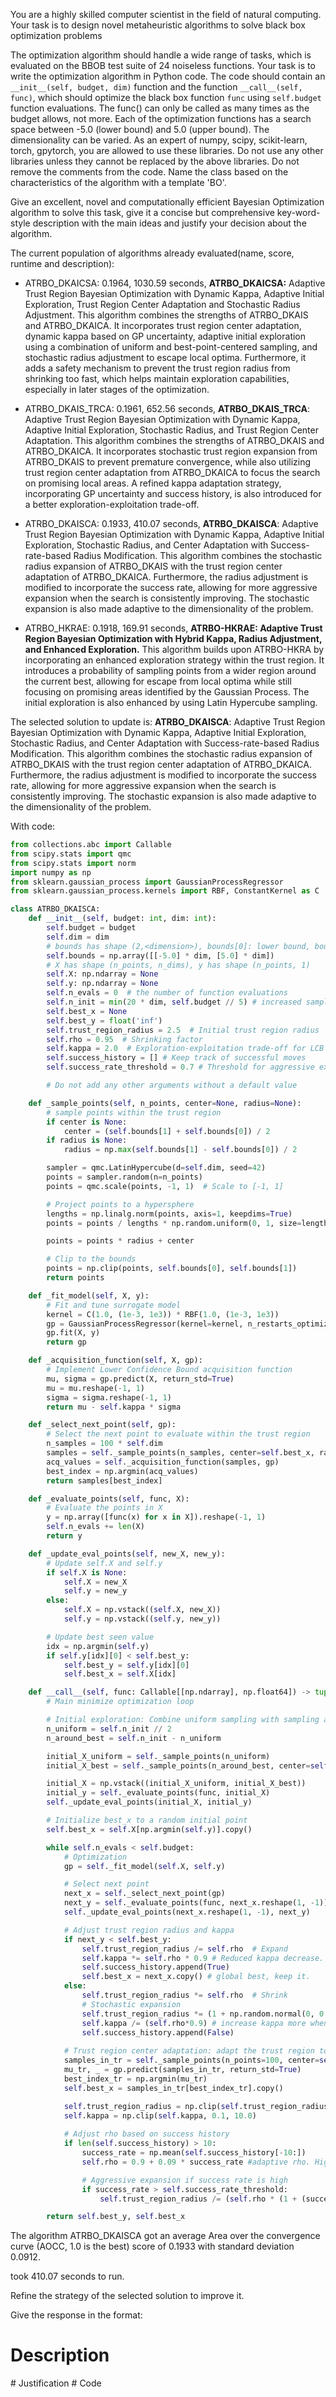 You are a highly skilled computer scientist in the field of natural computing. Your task is to design novel metaheuristic algorithms to solve black box optimization problems


The optimization algorithm should handle a wide range of tasks, which is evaluated on the BBOB test suite of 24 noiseless functions. Your task is to write the optimization algorithm in Python code. The code should contain an `__init__(self, budget, dim)` function and the function `__call__(self, func)`, which should optimize the black box function `func` using `self.budget` function evaluations.
The func() can only be called as many times as the budget allows, not more. Each of the optimization functions has a search space between -5.0 (lower bound) and 5.0 (upper bound). The dimensionality can be varied.
As an expert of numpy, scipy, scikit-learn, torch, gpytorch, you are allowed to use these libraries. Do not use any other libraries unless they cannot be replaced by the above libraries.  Do not remove the comments from the code.
Name the class based on the characteristics of the algorithm with a template '<characteristics>BO'.

Give an excellent, novel and computationally efficient Bayesian Optimization algorithm to solve this task, give it a concise but comprehensive key-word-style description with the main ideas and justify your decision about the algorithm.

The current population of algorithms already evaluated(name, score, runtime and description):
- ATRBO_DKAICSA: 0.1964, 1030.59 seconds, **ATRBO_DKAICSA:** Adaptive Trust Region Bayesian Optimization with Dynamic Kappa, Adaptive Initial Exploration, Trust Region Center Adaptation and Stochastic Radius Adjustment. This algorithm combines the strengths of ATRBO_DKAIS and ATRBO_DKAICA. It incorporates trust region center adaptation, dynamic kappa based on GP uncertainty, adaptive initial exploration using a combination of uniform and best-point-centered sampling, and stochastic radius adjustment to escape local optima. Furthermore, it adds a safety mechanism to prevent the trust region radius from shrinking too fast, which helps maintain exploration capabilities, especially in later stages of the optimization.


- ATRBO_DKAIS_TRCA: 0.1961, 652.56 seconds, **ATRBO_DKAIS_TRCA**: Adaptive Trust Region Bayesian Optimization with Dynamic Kappa, Adaptive Initial Exploration, Stochastic Radius, and Trust Region Center Adaptation. This algorithm combines the strengths of ATRBO_DKAIS and ATRBO_DKAICA. It incorporates stochastic trust region expansion from ATRBO_DKAIS to prevent premature convergence, while also utilizing trust region center adaptation from ATRBO_DKAICA to focus the search on promising local areas. A refined kappa adaptation strategy, incorporating GP uncertainty and success history, is also introduced for a better exploration-exploitation trade-off.


- ATRBO_DKAISCA: 0.1933, 410.07 seconds, **ATRBO_DKAISCA**: Adaptive Trust Region Bayesian Optimization with Dynamic Kappa, Adaptive Initial Exploration, Stochastic Radius, and Center Adaptation with Success-rate-based Radius Modification. This algorithm combines the stochastic radius expansion of ATRBO_DKAIS with the trust region center adaptation of ATRBO_DKAICA. Furthermore, the radius adjustment is modified to incorporate the success rate, allowing for more aggressive expansion when the search is consistently improving. The stochastic expansion is also made adaptive to the dimensionality of the problem.


- ATRBO_HKRAE: 0.1918, 169.91 seconds, **ATRBO-HKRAE: Adaptive Trust Region Bayesian Optimization with Hybrid Kappa, Radius Adjustment, and Enhanced Exploration.** This algorithm builds upon ATRBO-HKRA by incorporating an enhanced exploration strategy within the trust region. It introduces a probability of sampling points from a wider region around the current best, allowing for escape from local optima while still focusing on promising areas identified by the Gaussian Process. The initial exploration is also enhanced by using Latin Hypercube sampling.




The selected solution to update is:
**ATRBO_DKAISCA**: Adaptive Trust Region Bayesian Optimization with Dynamic Kappa, Adaptive Initial Exploration, Stochastic Radius, and Center Adaptation with Success-rate-based Radius Modification. This algorithm combines the stochastic radius expansion of ATRBO_DKAIS with the trust region center adaptation of ATRBO_DKAICA. Furthermore, the radius adjustment is modified to incorporate the success rate, allowing for more aggressive expansion when the search is consistently improving. The stochastic expansion is also made adaptive to the dimensionality of the problem.


With code:
```python
from collections.abc import Callable
from scipy.stats import qmc
from scipy.stats import norm
import numpy as np
from sklearn.gaussian_process import GaussianProcessRegressor
from sklearn.gaussian_process.kernels import RBF, ConstantKernel as C

class ATRBO_DKAISCA:
    def __init__(self, budget: int, dim: int):
        self.budget = budget
        self.dim = dim
        # bounds has shape (2,<dimension>), bounds[0]: lower bound, bounds[1]: upper bound
        self.bounds = np.array([[-5.0] * dim, [5.0] * dim])
        # X has shape (n_points, n_dims), y has shape (n_points, 1)
        self.X: np.ndarray = None
        self.y: np.ndarray = None
        self.n_evals = 0  # the number of function evaluations
        self.n_init = min(20 * dim, self.budget // 5) # increased samples for initial exploration
        self.best_x = None
        self.best_y = float('inf')
        self.trust_region_radius = 2.5  # Initial trust region radius
        self.rho = 0.95  # Shrinking factor
        self.kappa = 2.0  # Exploration-exploitation trade-off for LCB
        self.success_history = [] # Keep track of successful moves
        self.success_rate_threshold = 0.7 # Threshold for aggressive expansion

        # Do not add any other arguments without a default value

    def _sample_points(self, n_points, center=None, radius=None):
        # sample points within the trust region
        if center is None:
            center = (self.bounds[1] + self.bounds[0]) / 2
        if radius is None:
            radius = np.max(self.bounds[1] - self.bounds[0]) / 2

        sampler = qmc.LatinHypercube(d=self.dim, seed=42)
        points = sampler.random(n=n_points)
        points = qmc.scale(points, -1, 1)  # Scale to [-1, 1]

        # Project points to a hypersphere
        lengths = np.linalg.norm(points, axis=1, keepdims=True)
        points = points / lengths * np.random.uniform(0, 1, size=lengths.shape) ** (1 / self.dim)

        points = points * radius + center

        # Clip to the bounds
        points = np.clip(points, self.bounds[0], self.bounds[1])
        return points

    def _fit_model(self, X, y):
        # Fit and tune surrogate model
        kernel = C(1.0, (1e-3, 1e3)) * RBF(1.0, (1e-3, 1e3))
        gp = GaussianProcessRegressor(kernel=kernel, n_restarts_optimizer=5, random_state=42)
        gp.fit(X, y)
        return gp

    def _acquisition_function(self, X, gp):
        # Implement Lower Confidence Bound acquisition function
        mu, sigma = gp.predict(X, return_std=True)
        mu = mu.reshape(-1, 1)
        sigma = sigma.reshape(-1, 1)
        return mu - self.kappa * sigma

    def _select_next_point(self, gp):
        # Select the next point to evaluate within the trust region
        n_samples = 100 * self.dim
        samples = self._sample_points(n_samples, center=self.best_x, radius=self.trust_region_radius)
        acq_values = self._acquisition_function(samples, gp)
        best_index = np.argmin(acq_values)
        return samples[best_index]

    def _evaluate_points(self, func, X):
        # Evaluate the points in X
        y = np.array([func(x) for x in X]).reshape(-1, 1)
        self.n_evals += len(X)
        return y

    def _update_eval_points(self, new_X, new_y):
        # Update self.X and self.y
        if self.X is None:
            self.X = new_X
            self.y = new_y
        else:
            self.X = np.vstack((self.X, new_X))
            self.y = np.vstack((self.y, new_y))

        # Update best seen value
        idx = np.argmin(self.y)
        if self.y[idx][0] < self.best_y:
            self.best_y = self.y[idx][0]
            self.best_x = self.X[idx]

    def __call__(self, func: Callable[[np.ndarray], np.float64]) -> tuple[np.float64, np.array]:
        # Main minimize optimization loop

        # Initial exploration: Combine uniform sampling with sampling around the best seen point
        n_uniform = self.n_init // 2
        n_around_best = self.n_init - n_uniform

        initial_X_uniform = self._sample_points(n_uniform)
        initial_X_best = self._sample_points(n_around_best, center=self.bounds[1]/2, radius=np.max(self.bounds[1] - self.bounds[0]) / 4) # Sampling around the middle of the search space as initial guess

        initial_X = np.vstack((initial_X_uniform, initial_X_best))
        initial_y = self._evaluate_points(func, initial_X)
        self._update_eval_points(initial_X, initial_y)

        # Initialize best_x to a random initial point
        self.best_x = self.X[np.argmin(self.y)].copy()

        while self.n_evals < self.budget:
            # Optimization
            gp = self._fit_model(self.X, self.y)

            # Select next point
            next_x = self._select_next_point(gp)
            next_y = self._evaluate_points(func, next_x.reshape(1, -1))
            self._update_eval_points(next_x.reshape(1, -1), next_y)

            # Adjust trust region radius and kappa
            if next_y < self.best_y:
                self.trust_region_radius /= self.rho  # Expand
                self.kappa *= self.rho * 0.9 # Reduced kappa decrease.
                self.success_history.append(True)
                self.best_x = next_x.copy() # global best, keep it.
            else:
                self.trust_region_radius *= self.rho  # Shrink
                # Stochastic expansion
                self.trust_region_radius *= (1 + np.random.normal(0, 0.05) * np.sqrt(self.dim))
                self.kappa /= (self.rho*0.9) # increase kappa more when unsuccessful
                self.success_history.append(False)
                
            # Trust region center adaptation: adapt the trust region to the best point within the region
            samples_in_tr = self._sample_points(n_points=100, center=self.best_x, radius=self.trust_region_radius)
            mu_tr, _ = gp.predict(samples_in_tr, return_std=True)
            best_index_tr = np.argmin(mu_tr)
            self.best_x = samples_in_tr[best_index_tr].copy()

            self.trust_region_radius = np.clip(self.trust_region_radius, 1e-2, np.max(self.bounds[1] - self.bounds[0]) / 2)
            self.kappa = np.clip(self.kappa, 0.1, 10.0)
            
            # Adjust rho based on success history
            if len(self.success_history) > 10:
                success_rate = np.mean(self.success_history[-10:])
                self.rho = 0.9 + 0.09 * success_rate #adaptive rho. Higher success rate leads to higher rho, and thus slower shrinking.

                # Aggressive expansion if success rate is high
                if success_rate > self.success_rate_threshold:
                    self.trust_region_radius /= (self.rho * (1 + (success_rate - self.success_rate_threshold)))

        return self.best_y, self.best_x

```
The algorithm ATRBO_DKAISCA got an average Area over the convergence curve (AOCC, 1.0 is the best) score of 0.1933 with standard deviation 0.0912.

took 410.07 seconds to run.

Refine the strategy of the selected solution to improve it.



Give the response in the format:
# Description 
<description>
# Justification 
<justification for the key components of the algorithm or the changes made>
# Code 
<code>

